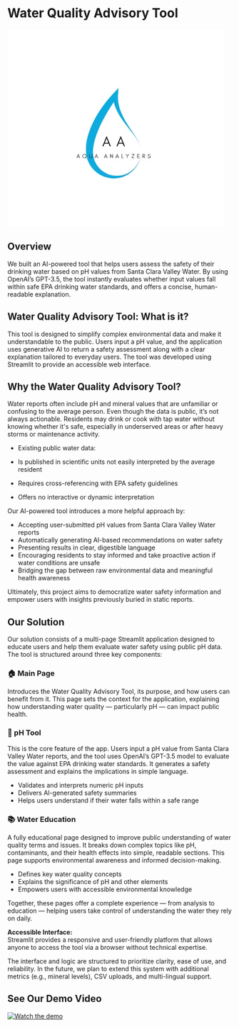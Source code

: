 # Water Quality Advisory Tool

<!--
![GitHub Logo](/CASExplorer.png) 
-->
![Alt Text](/aquaphoto.png)

##

## Overview

We built an AI-powered tool that helps users assess the safety of their drinking water based on pH values from Santa Clara Valley Water. By using OpenAI’s GPT-3.5, the tool instantly evaluates whether input values fall within safe EPA drinking water standards, and offers a concise, human-readable explanation.

## Water Quality Advisory Tool: What is it?

This tool is designed to simplify complex environmental data and make it understandable to the public. Users input a pH value, and the application uses generative AI to return a safety assessment along with a clear explanation tailored to everyday users. The tool was developed using Streamlit to provide an accessible web interface.

## Why the Water Quality Advisory Tool?

Water reports often include pH and mineral values that are unfamiliar or confusing to the average person. Even though the data is public, it’s not always actionable. Residents may drink or cook with tap water without knowing whether it's safe, especially in underserved areas or after heavy storms or maintenance activity.

- Existing public water data:

- Is published in scientific units not easily interpreted by the average resident  
- Requires cross-referencing with EPA safety guidelines  
- Offers no interactive or dynamic interpretation  

Our AI-powered tool introduces a more helpful approach by:

- Accepting user-submitted pH values from Santa Clara Valley Water reports  
- Automatically generating AI-based recommendations on water safety  
- Presenting results in clear, digestible language  
- Encouraging residents to stay informed and take proactive action if water conditions are unsafe  
- Bridging the gap between raw environmental data and meaningful health awareness  

Ultimately, this project aims to democratize water safety information and empower users with insights previously buried in static reports.

## Our Solution

Our solution consists of a multi-page Streamlit application designed to educate users and help them evaluate water safety using public pH data. The tool is structured around three key components:

### 🏠 Main Page
Introduces the Water Quality Advisory Tool, its purpose, and how users can benefit from it. This page sets the context for the application, explaining how understanding water quality — particularly pH — can impact public health.

### 🧪 pH Tool
This is the core feature of the app. Users input a pH value from Santa Clara Valley Water reports, and the tool uses OpenAI’s GPT-3.5 model to evaluate the value against EPA drinking water standards. It generates a safety assessment and explains the implications in simple language.

- Validates and interprets numeric pH inputs  
- Delivers AI-generated safety summaries  
- Helps users understand if their water falls within a safe range  

### 📚 Water Education
A fully educational page designed to improve public understanding of water quality terms and issues. It breaks down complex topics like pH, contaminants, and their health effects into simple, readable sections. This page supports environmental awareness and informed decision-making.

- Defines key water quality concepts  
- Explains the significance of pH and other elements  
- Empowers users with accessible environmental knowledge  

Together, these pages offer a complete experience — from analysis to education — helping users take control of understanding the water they rely on daily.

**Accessible Interface:**  
Streamlit provides a responsive and user-friendly platform that allows anyone to access the tool via a browser without technical expertise.

The interface and logic are structured to prioritize clarity, ease of use, and reliability. In the future, we plan to extend this system with additional metrics (e.g., mineral levels), CSV uploads, and multi-lingual support.

## See Our Demo Video
[![Watch the demo](https://img.youtube.com/vi/-TwspHdb45I/maxresdefault.jpg)](https://youtu.be/-TwspHdb45I)

<!--
[![IMAGE ALT TEXT HERE](/CASExplorer.png)](https://youtu.be/your_demo_link_here)
-->
